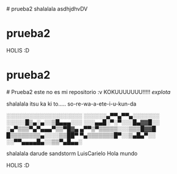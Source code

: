 ﻿
﻿# prueba2
shalalala
asdhjdhvDV



# prueba2 

HOLIS :D


# prueba2




﻿# Prueba2
este no es mi repositorio :v KOKUUUUUUU!!!!! *explota*

shalalala itsu ka ki to..... so-re-wa-a-ete-i-u-kun-da

░░░░░░░░░░░░░░░░░░░░
░░░░░░▄▀▀▄▀▀▄░░░░░░░
░░░░░█▒▄░▄░░▒█▄▄▄░░░
░░░▄▄█░▀░▀░░░█▄▓▓█░░
░▄▀▒▒▒▀▄▀▄▄▄▀▒▒▀█▓▄
▄▀▀▒▀▒▒▒▒▒░░░▒▒▒█▓▓█
█▒▒▒▒▒▒▒▒▄░░░░▒▒██▀
▀▄▒▒▒▒▒▒▒█▀░░▒▄█▄▀░░
░░▀▀▄▄▄▄█▄░░▒▒▀▄█▄▄░

shalalala darude sandstorm
LuisCarielo
Hola mundo



HOLIS :D

